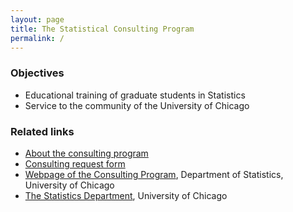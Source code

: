 ```yaml
---
layout: page
title: The Statistical Consulting Program 
permalink: /
---
```

### Objectives
* Educational training of graduate students in Statistics
* Service to the community of the University of Chicago

### Related links
* [About the consulting program](https://uofcstatdeptconsult.github.io/about/)
* [Consulting request form](http://www.stat.uchicago.edu/consulting/clients/php/index.shtml)
* [Webpage of the Consulting Program](https://www.stat.uchicago.edu/consulting/), Department of Statistics, University of Chicago
* [The Statistics Department](https://www.stat.uchicago.edu/), University of Chicago

